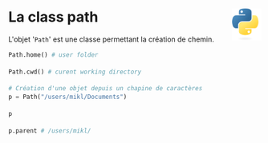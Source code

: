 # **La class path**<a href="../../../"><img align="right" src="../../../assets/Python-logo-notext.svg" alt="Python" height="64px"></a>
L'objet '`Path`' est une classe permettant la création de chemin.  
<!-- Il n'y a pas de se questionner à propos du sens des slashs. -->
```py
Path.home() # user folder

Path.cwd() # curent working directory

# Création d'une objet depuis un chapine de caractères
p = Path("/users/mikl/Documents")

p

p.parent # /users/mikl/